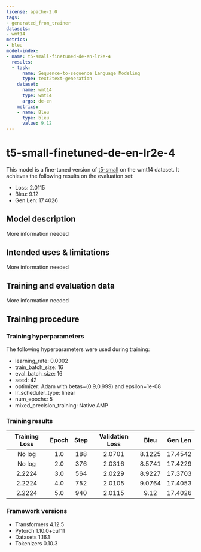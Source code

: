 ```yaml
---
license: apache-2.0
tags:
- generated_from_trainer
datasets:
- wmt14
metrics:
- bleu
model-index:
- name: t5-small-finetuned-de-en-lr2e-4
  results:
  - task:
      name: Sequence-to-sequence Language Modeling
      type: text2text-generation
    dataset:
      name: wmt14
      type: wmt14
      args: de-en
    metrics:
    - name: Bleu
      type: bleu
      value: 9.12
---
```


<!-- This model card has been generated automatically according to the information the Trainer had access to. You
should probably proofread and complete it, then remove this comment. -->

# t5-small-finetuned-de-en-lr2e-4

This model is a fine-tuned version of [t5-small](https://huggingface.co/t5-small) on the wmt14 dataset.
It achieves the following results on the evaluation set:
- Loss: 2.0115
- Bleu: 9.12
- Gen Len: 17.4026

## Model description

More information needed

## Intended uses & limitations

More information needed

## Training and evaluation data

More information needed

## Training procedure

### Training hyperparameters

The following hyperparameters were used during training:
- learning_rate: 0.0002
- train_batch_size: 16
- eval_batch_size: 16
- seed: 42
- optimizer: Adam with betas=(0.9,0.999) and epsilon=1e-08
- lr_scheduler_type: linear
- num_epochs: 5
- mixed_precision_training: Native AMP

### Training results

| Training Loss | Epoch | Step | Validation Loss | Bleu   | Gen Len |
|:-------------:|:-----:|:----:|:---------------:|:------:|:-------:|
| No log        | 1.0   | 188  | 2.0701          | 8.1225 | 17.4542 |
| No log        | 2.0   | 376  | 2.0316          | 8.5741 | 17.4229 |
| 2.2224        | 3.0   | 564  | 2.0229          | 8.9227 | 17.3703 |
| 2.2224        | 4.0   | 752  | 2.0105          | 9.0764 | 17.4053 |
| 2.2224        | 5.0   | 940  | 2.0115          | 9.12   | 17.4026 |


### Framework versions

- Transformers 4.12.5
- Pytorch 1.10.0+cu111
- Datasets 1.16.1
- Tokenizers 0.10.3
